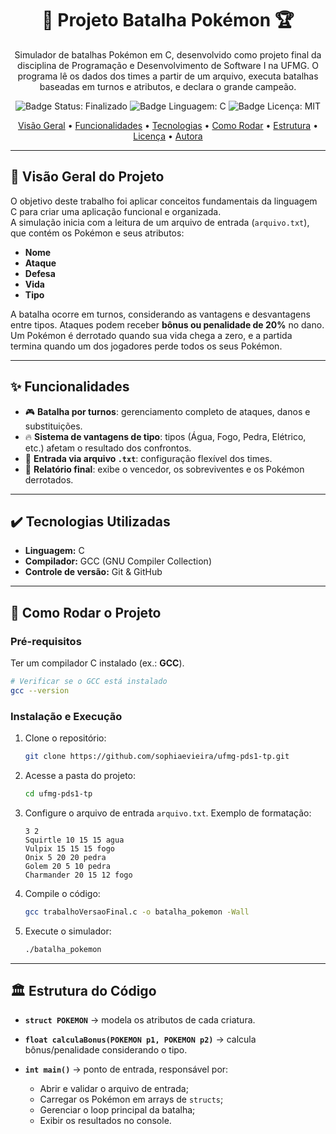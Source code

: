 <h1 align="center">👾 Projeto Batalha Pokémon 🏆</h1>

<p align="center">
  Simulador de batalhas Pokémon em C, desenvolvido como projeto final da disciplina de Programação e Desenvolvimento de Software I na UFMG.  
  O programa lê os dados dos times a partir de um arquivo, executa batalhas baseadas em turnos e atributos, e declara o grande campeão.
</p>

<p align="center">
  <img src="https://img.shields.io/badge/STATUS-Finalizado-green" alt="Badge Status: Finalizado"/>
  <img src="https://img.shields.io/badge/Linguagem-C-blue" alt="Badge Linguagem: C"/>
  <img src="https://img.shields.io/badge/Licença-MIT-lightgrey" alt="Badge Licença: MIT"/>
</p>

<p align="center">
  <a href="#-visão-geral-do-projeto">Visão Geral</a> •
  <a href="#-funcionalidades">Funcionalidades</a> •
  <a href="#-tecnologias-utilizadas">Tecnologias</a> •
  <a href="#-como-rodar-o-projeto">Como Rodar</a> •
  <a href="#-estrutura-do-código">Estrutura</a> •
  <a href="#-licença">Licença</a> •
  <a href="#-autora">Autora</a>
</p>

---

## 📜 Visão Geral do Projeto

O objetivo deste trabalho foi aplicar conceitos fundamentais da linguagem C para criar uma aplicação funcional e organizada.  
A simulação inicia com a leitura de um arquivo de entrada (`arquivo.txt`), que contém os Pokémon e seus atributos:

- **Nome**
- **Ataque**
- **Defesa**
- **Vida**
- **Tipo**

A batalha ocorre em turnos, considerando as vantagens e desvantagens entre tipos. Ataques podem receber **bônus ou penalidade de 20%** no dano.  
Um Pokémon é derrotado quando sua vida chega a zero, e a partida termina quando um dos jogadores perde todos os seus Pokémon.

---

## ✨ Funcionalidades

- 🎮 **Batalha por turnos**: gerenciamento completo de ataques, danos e substituições.  
- 🔥 **Sistema de vantagens de tipo**: tipos (Água, Fogo, Pedra, Elétrico, etc.) afetam o resultado dos confrontos.  
- 📂 **Entrada via arquivo `.txt`**: configuração flexível dos times.  
- 📝 **Relatório final**: exibe o vencedor, os sobreviventes e os Pokémon derrotados.  

---

## ✔️ Tecnologias Utilizadas

- **Linguagem:** C  
- **Compilador:** GCC (GNU Compiler Collection)  
- **Controle de versão:** Git & GitHub  

---

## 🚀 Como Rodar o Projeto

### Pré-requisitos

Ter um compilador C instalado (ex.: **GCC**).

```bash
# Verificar se o GCC está instalado
gcc --version
````

### Instalação e Execução

1. Clone o repositório:

   ```bash
   git clone https://github.com/sophiaevieira/ufmg-pds1-tp.git
   ```

2. Acesse a pasta do projeto:

   ```bash
   cd ufmg-pds1-tp
   ```

3. Configure o arquivo de entrada `arquivo.txt`.
   Exemplo de formatação:

   ```
   3 2
   Squirtle 10 15 15 agua
   Vulpix 15 15 15 fogo
   Onix 5 20 20 pedra
   Golem 20 5 10 pedra
   Charmander 20 15 12 fogo
   ```

4. Compile o código:

   ```bash
   gcc trabalhoVersaoFinal.c -o batalha_pokemon -Wall
   ```

5. Execute o simulador:

   ```bash
   ./batalha_pokemon
   ```

---

## 🏛️ Estrutura do Código

* **`struct POKEMON`** → modela os atributos de cada criatura.
* **`float calculaBonus(POKEMON p1, POKEMON p2)`** → calcula bônus/penalidade considerando o tipo.
* **`int main()`** → ponto de entrada, responsável por:

  * Abrir e validar o arquivo de entrada;
  * Carregar os Pokémon em arrays de `structs`;
  * Gerenciar o loop principal da batalha;
  * Exibir os resultados no console.
